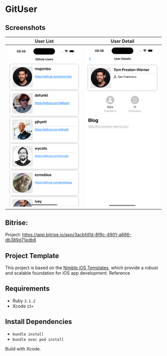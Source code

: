 # GitUser

## Screenshots
| User List | User Detail|
|-|-|
| <img src="screenshots/git_user_list.png" width=300 /> | <img src="screenshots/git_user_detail.png" width=300 /> |

## Bitrise: 
Project: https://app.bitrise.io/app/3acbfd1d-8f9c-4901-a666-db389d71edb6

## Project Template

This project is based on the [Nimble iOS Templates](https://github.com/nimblehq/ios-templates), which provide a robust and scalable foundation for iOS app development. Reference

## Requirements

- Ruby `3.1.2`
- Xcode `15+`

## Install Dependencies

- `bundle install`
- `bundle exec pod install`

Build with Xcode.
